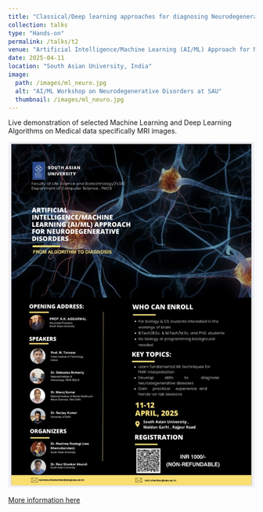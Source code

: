 ```yaml
---
title: "Classical/Deep learning approaches for diagnosing Neurodegenerative Diseases."
collection: talks
type: "Hands-on"
permalink: /talks/t2
venue: "Artificial Intelligence/Machine Learning (AI/ML) Approach for Neurodegenerative Disorders (2025), Two-days workshop on Healthcare Research"
date: 2025-04-11
location: "South Asian University, India"
image:
  path: /images/ml_neuro.jpg
  alt: "AI/ML Workshop on Neurodegenerative Disorders at SAU"
  thumbnail: /images/ml_neuro.jpg
---
```


Live demonstration of selected Machine Learning and Deep Learning Algorithms on Medical data specifically MRI images.

<img src="/images/ml_neuro.jpg" alt="AI/ML Workshop on Neurodegenerative Disorders at SAU, " width="600px">

[More information here]([http://exampleurl.com](https://sites.google.com/view/wmle2024/home))


